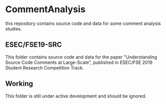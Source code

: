 # CommentAnalysis

this repository contains source code and data for some comment analysis studies.

## ESEC/FSE19-SRC

This folder contains source code and data for the paper "Understanding Source Code Comments at Large-Scale", published in ESEC/FSE 2019 Student Research Competition Track.

## Working

This folder is still under active development and should be ignored.